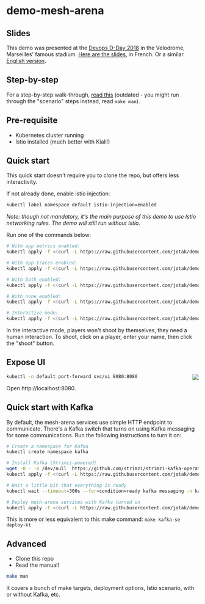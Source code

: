 # demo-mesh-arena

## Slides

This demo was presented at the [Devops D-Day 2018](https://www.youtube.com/watch?v=xRIKThyltno) in the Velodrome, Marseilles' famous stadium.
[Here are the slides](https://docs.google.com/presentation/d/1PzRD3BquEI3Al6y2_vSrZqUY0AlJF54_uuWYhr81t5g), in French. Or a similar [English version](https://docs.google.com/presentation/d/1WZDmIcfzKC9GMqz8Cvcb0_mJK_hIH-JxEDROZLnEnng).

## Step-by-step

For a step-by-step walk-through, [read this](./STEP-BY-STEP.md) (outdated - you might run through the "scenario" steps instead, read `make man`).

## Pre-requisite

- Kubernetes cluster running
- Istio installed (much better with Kiali!)

## Quick start

This quick start doesn't require you to clone the repo, but offers less interactivity.

If not already done, enable istio injection:
```bash
kubectl label namespace default istio-injection=enabled
```

*Note: though not mandatory, it's the main purpose of this demo to use Istio networking rules. The demo will still run without Istio.*

Run one of the commands below:

```bash
# With app metrics enabled:
kubectl apply -f <(curl -L https://raw.githubusercontent.com/jotak/demo-mesh-arena/zizou/quickstart-metrics.yml) -n default

# With app traces enabled:
kubectl apply -f <(curl -L https://raw.githubusercontent.com/jotak/demo-mesh-arena/zizou/quickstart-tracing.yml) -n default

# With both enabled:
kubectl apply -f <(curl -L https://raw.githubusercontent.com/jotak/demo-mesh-arena/zizou/quickstart-both.yml) -n default

# With none enabled:
kubectl apply -f <(curl -L https://raw.githubusercontent.com/jotak/demo-mesh-arena/zizou/quickstart-naked.yml) -n default

# Interactive mode:
kubectl apply -f <(curl -L https://raw.githubusercontent.com/jotak/demo-mesh-arena/zizou/quickstart-interactive.yml) -n default
```

In the interactive mode, players won't shoot by themselves, they need a human interaction. To shoot, click on a player, enter your name, then click the "shoot" button.

## Expose UI

<img align="right" src="doc-assets/preview.gif">

```bash
kubectl -n default port-forward svc/ui 8080:8080
```

Open http://localhost:8080.

## Quick start with Kafka

By default, the mesh-arena services use simple HTTP endpoint to communicate.
There's a Kafka switch that turns on using Kafka messaging for some communications.
Run the following instructions to turn it on:

```bash
# Create a namespace for Kafka
kubectl create namespace kafka

# Install Kafka (Strimzi-powered)
wget -O - -o /dev/null  https://github.com/strimzi/strimzi-kafka-operator/releases/download/0.30.0/strimzi-cluster-operator-0.30.0.yaml | sed -e 's/namespace: myproject/namespace: kafka/g' | kubectl apply -n kafka -f -
kubectl apply -f <(curl -L https://raw.githubusercontent.com/jotak/demo-mesh-arena/zizou/k8s/strimzi.yml) -n kafka

# Wait a little bit that everything is ready
kubectl wait --timeout=300s --for=condition=ready kafka messaging -n kafka

# Deploy mesh-arena services with Kafka turned on
kubectl apply -f <(curl -L https://raw.githubusercontent.com/jotak/demo-mesh-arena/zizou/quickstart-kafka.yml) -n default
```

This is more or less equivalent to this make command: `make kafka-se deploy-kt`

## Advanced

- Clone this repo
- Read the manual!

```bash
make man
```

It covers a bunch of make targets, deployment options, Istio scenario, with or without Kafka, etc.
